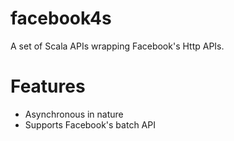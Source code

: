 facebook4s
===
A set of Scala APIs wrapping Facebook's Http APIs.

Features
===
* Asynchronous in nature
* Supports Facebook's batch API

